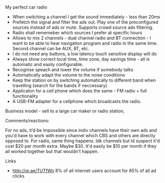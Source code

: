 My perfect car radio

* When switching a channel I get the sound immediately - less than 20ms
* Prefetch the signal and filter the ads out. Play one of the preconfigured sources instead of ads or mute. Supports crowd source ads filtering.
* Radio shall rememeber which sources I prefer at specific hours  
* Allows to mix 2 channels - dual channel radio and BT connection - I want to be able to hear navigation program and radio in the same time. Second channel can be AUX, BT, etc.
* I do not need any buttons, a low latency touch sensitive display will do
* Always show correct local time, time zone, day savings time - all is automatic and easily configurable.
* Recognise speach and lower the volume if somebody talks 
* Automatically adapt the volume to the noise conditions
* Keep the station on by switching automatically to different band when travelling (search for the bands if neccessary)
* Applicaton for a cell phone which does the same - FM radio + full functionality
* A USB-FM adapter for a cellphone which broadcasts the radio. 



Business model - sell to a large car maker or radio station,

Comments/reactions:

For no ads, it’d be impossible since indiv channels have their own ads and you'd have to work with every channel which CBS and others are directly opposed to.
For radio, same thing happens. Idk channels but Id suspect it'd cost $20 per month extra. Maybe $30. It'd easily be $10 per month if they all worked together but that wouldn't happen.


Links 
*  http://qr.ae/TUTfWn 8% of all internet users account for 85% of all ad clicks
